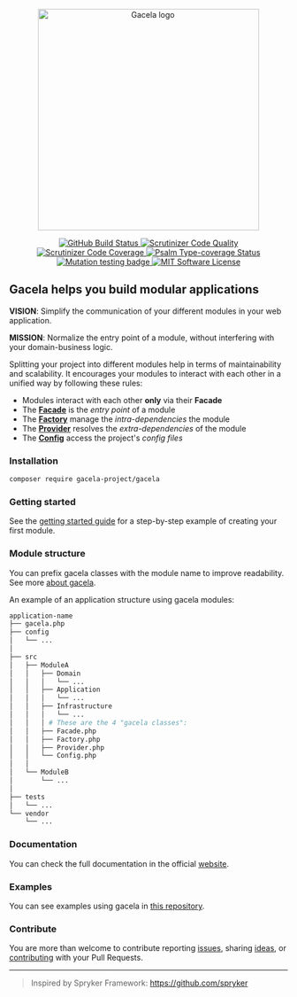 <p align="center">
    <picture>
      <source media="(prefers-color-scheme: dark)" srcset="gacela-logo-dark.svg">
      <img alt="Gacela logo" src="gacela-logo.svg" width="400">
    </picture>
</p>

<p align="center">
  <a href="https://github.com/gacela-project/gacela/actions/workflows/tests.yml">
    <img src="https://github.com/gacela-project/gacela/actions/workflows/tests.yml/badge.svg" alt="GitHub Build Status">
  </a>
  <a href="https://scrutinizer-ci.com/g/gacela-project/gacela/?branch=main">
    <img src="https://scrutinizer-ci.com/g/gacela-project/gacela/badges/quality-score.png?b=main" alt="Scrutinizer Code Quality">
  </a>
  <a href="https://scrutinizer-ci.com/g/gacela-project/gacela/?branch=main">
    <img src="https://scrutinizer-ci.com/g/gacela-project/gacela/badges/coverage.png?b=main" alt="Scrutinizer Code Coverage">
  </a>
  <a href="https://shepherd.dev/github/gacela-project/gacela">
    <img src="https://shepherd.dev/github/gacela-project/gacela/coverage.svg" alt="Psalm Type-coverage Status">
  </a>
  <a href="https://dashboard.stryker-mutator.io/reports/github.com/gacela-project/gacela/main">
    <img src="https://img.shields.io/endpoint?style=flat&url=https%3A%2F%2Fbadge-api.stryker-mutator.io%2Fgithub.com%2Fgacela-project%2Fgacela%2Fmain" alt="Mutation testing badge">
  </a>
  <a href="https://github.com/gacela-project/gacela/blob/master/LICENSE">
    <img src="https://img.shields.io/badge/License-MIT-green.svg" alt="MIT Software License">
  </a>
</p>

## Gacela helps you build modular applications

**VISION**: Simplify the communication of your different modules in your web application.

**MISSION**: Normalize the entry point of a module, without interfering with your domain-business logic.

Splitting your project into different modules help in terms of maintainability and scalability.
It encourages your modules to interact with each other in a unified way by following these rules:

- Modules interact with each other **only** via their **Facade**
- The [**Facade**](https://gacela-project.com/docs/facade/) is the *entry point* of a module
- The [**Factory**](https://gacela-project.com/docs/factory/) manage the *intra-dependencies* the module
- The [**Provider**](https://gacela-project.com/docs/provider/) resolves the *extra-dependencies* of the module
- The [**Config**](https://gacela-project.com/docs/config/) access the project's *config files*

### Installation

```bash
composer require gacela-project/gacela
```

### Getting started

See the [getting started guide](docs/getting-started.md) for a step-by-step
example of creating your first module.

### Module structure

You can prefix gacela classes with the module name to improve readability. See more [about gacela](https://gacela-project.com/about-gacela/).

An example of an application structure using gacela modules:

```bash
application-name
├── gacela.php
├── config
│   └── ...
│
├── src
│   ├── ModuleA
│   │   ├── Domain
│   │   │   └── ...
│   │   ├── Application
│   │   │   └── ...
│   │   ├── Infrastructure
│   │   │   └── ...
│   │   │ # These are the 4 "gacela classes":
│   │   ├── Facade.php
│   │   ├── Factory.php
│   │   ├── Provider.php
│   │   └── Config.php
│   │
│   └── ModuleB
│       └── ...
│
├── tests
│   └── ...
└── vendor
    └── ...
```

### Documentation

You can check the full documentation in the official [website](https://gacela-project.com/).

### Examples

You can see examples using gacela in [this repository](https://github.com/gacela-project/gacela-example).

### Contribute

You are more than welcome to contribute reporting 
[issues](https://github.com/gacela-project/gacela/issues), 
sharing [ideas](https://github.com/gacela-project/gacela/discussions),
or [contributing](.github/CONTRIBUTING.md) with your Pull Requests.

---

> Inspired by Spryker Framework: https://github.com/spryker
